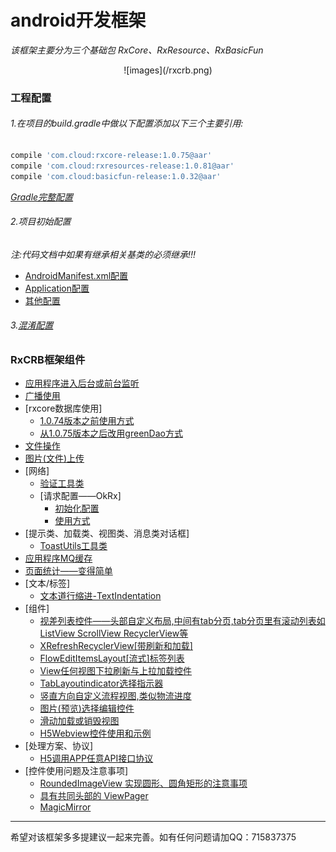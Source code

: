 android开发框架
============

*该框架主要分为三个基础包 RxCore、RxResource、RxBasicFun*
<div align=center>![images](/rxcrb.png)</div>

### 工程配置
###### 1.在项目的build.gradle中做以下配置添加以下三个主要引用:
```gradle
compile 'com.cloud:rxcore-release:1.0.75@aar'
compile 'com.cloud:rxresources-release:1.0.81@aar'
compile 'com.cloud:basicfun-release:1.0.32@aar'
```
*[Gradle完整配置](/docs/gradle_all_config.md)*
###### 2.项目初始配置
*注:代码文档中如果有继承相关基类的必须继承!!!*
* [AndroidManifest.xml配置](/docs/android_manifest_config.md)
* [Application配置](/docs/application_config.md)
* [其他配置](/docs/app_other_config.md)
###### 3.[混淆配置](/docs/confounding.md)

### RxCRB框架组件
* [应用程序进入后台或前台监听](/docs/front_back_listening.md)
* [广播使用](/docs/receive_use.md)
* [rxcore数据库使用]
	* [1.0.74版本之前使用方式](/docs/db_use.md)
	* [从1.0.75版本之后改用greenDao方式](/docs/db_use2.md)
* [文件操作](/docs/file_operation.md)
* [图片(文件)上传](/docs/file_upload.md)
* [网络]
	* [验证工具类](/docs/network.md)
	* [请求配置——OkRx]
		* [初始化配置](/docs/okrx_init.md)
		* [使用方式](/docs/okrx_use.md)
* [提示类、加载类、视图类、消息类对话框]
	* [ToastUtils工具类](/docs/toast_doc.md)
* [应用程序MQ缓存](/docs/app_mq_cache.md)
* [页面统计——变得简单](/docs/statistics_pager.md)
* [文本/标签]
	* [文本道行缩进-TextIndentation](/docs/text_indentation.md)
* [组件]
	* [视差列表控件——头部自定义布局,中间有tab分页,tab分页里有滚动列表如ListView ScrollView RecyclerView等](/docs/parallax_list2.md)
	* [XRefreshRecyclerView[带刷新和加载]](/docs/xrecyclerview.md)
	* [FlowEditItemsLayout[流式]标签列表](/docs/tag_list.md)
	* [View任何视图下拉刷新与上拉加载控件](/docs/view_refresh_load.md)
	* [TabLayoutindicator选择指示器](/docs/tab_layout_indicator.md)
	* [竖直方向自定义流程视图,类似物流进度](/docs/vertical_flow_track.md)
	* [图片(预览)选择编辑控件](/docs/picture_select_editor.md)
	* [滑动加载或销毁视图](/docs/silding_load_finish_view.md)
	* [H5Webview控件使用和示例](/docs/h5webview_api_demo.md)
* [处理方案、协议]
	* [H5调用APP任意API接口协议](/docs/h5_call_api_protrol.md)
* [控件使用问题及注意事项]
	* [RoundedImageView 实现圆形、圆角矩形的注意事项](/docs/attention.md)
	* [具有共同头部的 ViewPager](https://github.com/jeasonlzy/HeaderViewPager)
	* [MagicMirror](https://github.com/KingJA/MagicMirror)

-------
希望对该框架多多提建议一起来完善。如有任何问题请加QQ：715837375